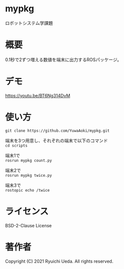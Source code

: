 # mypkg  
ロボットシステム学課題

# 概要  
0.1秒で2ずつ増える数値を端末に出力するROSパッケージ。  

# デモ  
https://youtu.be/BT6Ng314DvM  

# 使い方  
`git clone https://github.com/YuwaAoki/mypkg.git`  

端末を3つ用意し、それぞれの端末で以下のコマンド  
`cd scripts`  

端末1で  
`rosrun mypkg count.py`  

端末2で  
`rosrun mypkg twice.py`  

端末3で  
`rostopic echo /twice`  

# ライセンス  
BSD-2-Clause License  

# 著作者  
Copyright (C) 2021 Ryuichi Ueda. All rights reserved.
